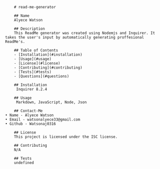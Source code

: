 
        # read-me-generator

        ## Name
        Alyece Watson
        
        ## Description
        This ReadMe generator was created using Nodemjs and Inquirer. It takes the user's input by automatically generating proffesional ReadMe's.
        
        ## Table of Contents
        - [Installation](#installation)
        - [Usage](#usage)
        - [License](#license)
        - [Contributing](#contributing)
        - [Tests](#tests)
        - [Questions](#questions)
        
        ## Installation
         Inquirer 8.2.4
        
        ## Usage
         Markdown, JavaScript, Node, Json

        ## Contact-Me
    • Name - Alyece Watson
    • Email - watsonalyece33@gmail.com 
    • Github - Watsonaj0316
        
        ## License
        This project is licensed under the ISC license.
        
        ## Contributing
        N/A
        
        ## Tests
        undefined
    